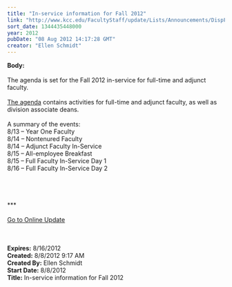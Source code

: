```yaml
---
title: "In-service information for Fall 2012"
link: "http://www.kcc.edu/FacultyStaff/update/Lists/Announcements/DispForm.aspx?ID=772"
sort_date: 1344435448000
year: 2012
pubDate: "08 Aug 2012 14:17:28 GMT"
creator: "Ellen Schmidt"
---
```


<div><b>Body:</b> <div class="ExternalClass41A0706869534D50AE8828B9D319D08B"><div><br />The agenda is set for the Fall 2012 in-service for full-time and adjunct faculty.</div>
<div><br /><a href="/FacultyStaff/departments/ktlc/Documents/In_Service_Program_Fall12.pdf">The agenda</a> contains activities for full-time and adjunct faculty, as well as division associate deans.</div>
<div> </div>
<div>A summary of the events:<br />8/13 – Year One Faculty<br />8/14 – Nontenured Faculty<br />8/14 – Adjunct Faculty In-Service<br />8/15 – All-employee Breakfast<br />8/15 – Full Faculty In-Service Day 1<br />8/16 – Full Faculty In-Service Day 2</div>
<div> </div>
<div>
<div> </div>
<div> </div>
<div> </div>
<div>
<div><span style="white-space:nowrap" class="baec5a81-e4d6-4674-97f3-e9220f0136c1">***</span></div>
<div><span style="white-space:nowrap" class="baec5a81-e4d6-4674-97f3-e9220f0136c1"></span> </div>
<div><span style="white-space:nowrap" class="baec5a81-e4d6-4674-97f3-e9220f0136c1"><a href="/FacultyStaff/update/Pages/dailyupdate.aspx">Go to Online Update</a></span><span style="white-space:nowrap" class="baec5a81-e4d6-4674-97f3-e9220f0136c1"></span></div>
<div><span style="white-space:nowrap" class="baec5a81-e4d6-4674-97f3-e9220f0136c1"></span><font size="2"></font><font size="2"> </div>
<div><br /></div></font><br /></div></div></div></div>
<div><b>Expires:</b> 8/16/2012</div>
<div><b>Created:</b> 8/8/2012 9:17 AM</div>
<div><b>Created By:</b> Ellen Schmidt</div>
<div><b>Start Date:</b> 8/8/2012</div>
<div><b>Title:</b> In-service information for Fall 2012</div>
